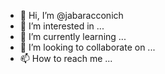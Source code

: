 - 👋 Hi, I’m @jabaracconich
- 👀 I’m interested in ...
- 🌱 I’m currently learning ...
- 💞️ I’m looking to collaborate on ...
- 📫 How to reach me ...

<!---
jabaracconich/jabaracconich is a ✨ special ✨ repository because its `README.md` (this file) appears on your GitHub profile.
You can click the Preview link to take a look at your changes.
--->
